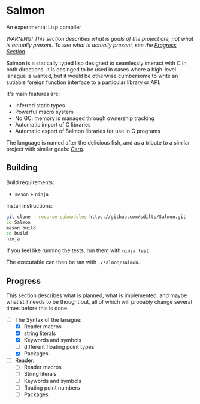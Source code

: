 # Salmon
An experimental Lisp compiler

<i> WARNING! This section describes what is goals of the project are, not what is actually present. To
see what is actually present, see the [Progress Section](#Progress). </i>

Salmon is a statically typed lisp designed to seamlessly interact with C in both directions.
It is desinged to be used in cases where a high-level lanague is wanted, but it would be otherwise cumbersome
to write an sutiable foreign function interface to a particular library or API.

It's main features are:
+ Inferred static types
+ Powerful macro system
+ No GC: memory is managed through ownership tracking
+ Automatic import of C libraries
+ Automatic export of Salmon libraries for use in C programs

The language is named after the delicious fish, and as a tribute to a similar project with 
similar goals: [Carp](https://github.com/carp-lang/Carp).

## Building
Build requirements:
+ `meson` + `ninja`

Install instructions:
``` sh
git clone --recurse-submodules https://github.com/sdilts/Salmon.git
cd Salmon
meson build
cd build
ninja
```
If you feel like running the tests, run them with `ninja test`

The executable can then be ran with `./salmon/salmon`.

## Progress

This section describes what is planned, what is implemented, and maybe what still needs to be thought out,
all of which will probably change several times before this is done.
+ [ ] The Syntax of the lanague:
  + [X] Reader macros
  + [X] string literals
  + [X] Keywords and symbols
  + [ ] different floating point types
  + [X] Packages
+ [ ] Reader:
  + [ ] Reader macros
  + [ ] String literals  
  + [ ] Keywords and symbols
  + [ ] floating point numbers
  + [ ] Packages
